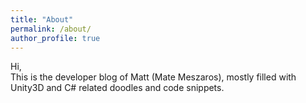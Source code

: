 ```yaml
---
title: "About"
permalink: /about/
author_profile: true
---
```


Hi,  
This is the developer blog of Matt (Mate Meszaros), mostly filled with Unity3D and C# related doodles and code snippets.

